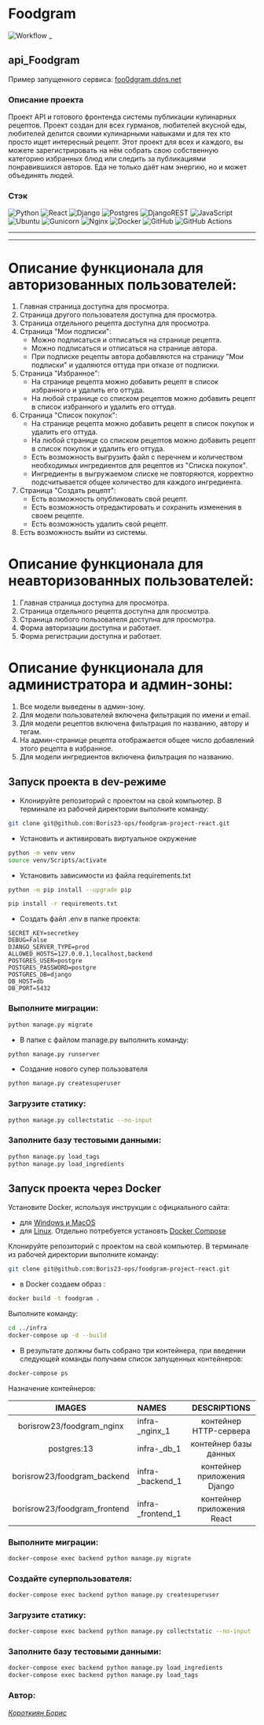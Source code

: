 # Foodgram
![Workflow](https://github.com/Boris23-ops/kittygram_final/actions/workflows/main.yml/badge.svg)
_
## api_Foodgram
Пример запущенного сервиса: 
[foo0dgram.ddns.net](https://foo0dgram.ddns.net)

### Описание проекта
Проект API и готового фронтенда системы публикации кулинарных рецептов.
Проект создан для всех гурманов, любителей вкусной еды, любителей делится своими кулинарными навыками и для тех кто просто ищет интересный рецепт. Этот проект для всех и каждого, вы можете зарегистрировать на нём собрать свою собственную категорию избранных блюд или следить за публикациями понравившихся авторов.
Еда не только даёт нам энергию, но и может объединять людей.

### Стэк

![Python](https://img.shields.io/badge/python-3670A0?style=for-the-badge&logo=python&logoColor=ffdd54) ![React](https://img.shields.io/badge/react-%2320232a.svg?style=for-the-badge&logo=react&logoColor=%2361DAFB) ![Django](https://img.shields.io/badge/django-%23092E20.svg?style=for-the-badge&logo=django&logoColor=white) ![Postgres](https://img.shields.io/badge/postgres-%23316192.svg?style=for-the-badge&logo=postgresql&logoColor=white) ![DjangoREST](https://img.shields.io/badge/DJANGO-REST-ff1709?style=for-the-badge&logo=django&logoColor=white&color=ff1709&labelColor=blue) ![JavaScript](https://img.shields.io/badge/javascript-%23323330.svg?style=for-the-badge&logo=javascript&logoColor=%23F7DF1E)  ![Ubuntu](https://img.shields.io/badge/Ubuntu-E95420?style=for-the-badge&logo=ubuntu&logoColor=white) ![Gunicorn](https://img.shields.io/badge/gunicorn-%298729.svg?style=for-the-badge&logo=gunicorn&logoColor=white) ![Nginx](https://img.shields.io/badge/nginx-%23009639.svg?style=for-the-badge&logo=nginx&logoColor=white)   ![Docker](https://img.shields.io/badge/docker-%230db7ed.svg?style=for-the-badge&logo=docker&logoColor=white) ![GitHub](https://img.shields.io/badge/github-%23121011.svg?style=for-the-badge&logo=github&logoColor=white) ![GitHub Actions](https://img.shields.io/badge/github%20actions-%232671E5.svg?style=for-the-badge&logo=githubactions&logoColor=white)


___
___
# Описание функционала для авторизованных пользователей: 
 
1. Главная страница доступна для просмотра. 
2. Страница другого пользователя доступна для просмотра. 
3. Страница отдельного рецепта доступна для просмотра. 
4. Страница "Мои подписки": 
    - Можно подписаться и отписаться на странице рецепта. 
    - Можно подписаться и отписаться на странице автора. 
    - При подписке рецепты автора добавляются на страницу "Мои подписки" и удаляются оттуда при отказе от подписки. 
5. Страница "Избранное": 
    - На странице рецепта можно добавить рецепт в список избранного и удалить его оттуда. 
    - На любой странице со списком рецептов можно добавить рецепт в список избранного и удалить его оттуда. 
6. Страница "Список покупок": 
    - На странице рецепта можно добавить рецепт в список покупок и удалить его оттуда. 
    - На любой странице со списком рецептов можно добавить рецепт в список покупок и удалить его оттуда. 
    - Есть возможность выгрузить файл с перечнем и количеством необходимых ингредиентов для рецептов из "Списка покупок". 
    - Ингредиенты в выгружаемом списке не повторяются, корректно подсчитывается общее количество для каждого ингредиента. 
7. Страница "Создать рецепт": 
    - Есть возможность опубликовать свой рецепт. 
    - Есть возможность отредактировать и сохранить изменения в своем рецепте. 
    - Есть возможность удалить свой рецепт. 
8. Есть возможность выйти из системы. 
 
# Описание функционала для неавторизованных пользователей: 
 
1. Главная страница доступна для просмотра. 
2. Страница отдельного рецепта доступна для просмотра. 
3. Страница любого пользователя доступна для просмотра. 
4. Форма авторизации доступна и работает. 
5. Форма регистрации доступна и работает. 
 
# Описание функционала для администратора и админ-зоны: 
 
1. Все модели выведены в админ-зону. 
2. Для модели пользователей включена фильтрация по имени и email. 
3. Для модели рецептов включена фильтрация по названию, автору и тегам. 
4. На админ-странице рецепта отображается общее число добавлений этого рецепта в избранное. 
5. Для модели ингредиентов включена фильтрация по названию.

## Запуск проекта в dev-режиме

- Клонируйте репозиторий с проектом на свой компьютер. В терминале из рабочей директории выполните команду:
```bash
git clone git@github.com:Boris23-ops/foodgram-project-react.git
```

- Установить и активировать виртуальное окружение

```bash
python -m venv venv
source venv/Scripts/activate
```

- Установить зависимости из файла requirements.txt

```bash
python -m pip install --upgrade pip
```
```bash
pip install -r requirements.txt
```
- Создать файл .env в папке проекта:
```.env
SECRET_KEY=secretkey
DEBUG=False
DJANGO_SERVER_TYPE=prod
ALLOWED_HOSTS=127.0.0.1,localhost,backend
POSTGRES_USER=postgre 
POSTGRES_PASSWORD=postgre
POSTGRES_DB=django
DB_HOST=db
DB_PORT=5432
```

### Выполните миграции:
```bash
python manage.py migrate
```

- В папке с файлом manage.py выполнить команду:
```bash
python manage.py runserver
```

- Создание нового супер пользователя 
```bash
python manage.py createsuperuser
```

### Загрузите статику:
```bash
python manage.py collectstatic --no-input
```
### Заполните базу тестовыми данными: 
```bash
python manage.py load_tags
python manage.py load_ingredients
```


## Запуск проекта через Docker

Установите Docker, используя инструкции с официального сайта:
- для [Windows и MacOS](https://www.docker.com/products/docker-desktop)
- для [Linux](https://docs.docker.com/engine/install/ubuntu/). Отдельно потребуется установть [Docker Compose](https://docs.docker.com/compose/install/)

Клонируйте репозиторий с проектом на свой компьютер.
В терминале из рабочей директории выполните команду:
```bash
git clone git@github.com:Boris23-ops/foodgram-project-react.git
```

- в Docker cоздаем образ :
```bash
docker build -t foodgram .
```

Выполните команду:
```bash
cd ../infra
docker-compose up -d --build
```

- В результате должны быть собрано три контейнера, при введении следующей команды получаем список запущенных контейнеров:  
```bash
docker-compose ps
```
Назначение контейнеров:  

|             IMAGES             | NAMES                |        DESCRIPTIONS         |
|:------------------------------:|:---------------------|:---------------------------:|
| borisrow23/foodgram_nginx      | infra-_nginx_1       |   контейнер HTTP-сервера    |
|         postgres:13            | infra-_db_1          |    контейнер базы данных    |
| borisrow23/foodgram_backend    | infra-_backend_1     | контейнер приложения Django |
| borisrow23/foodgram_frontend   | infra-_frontend_1    | контейнер приложения React  |


### Выполните миграции:
```bash
docker-compose exec backend python manage.py migrate
```
### Создайте суперпользователя:
```bash
docker-compose exec backend python manage.py createsuperuser
```

### Загрузите статику:
```bash
docker-compose exec backend python manage.py collectstatic --no-input
```

### Заполните базу тестовыми данными:
```bash
docker-compose exec backend python manage.py load_ingredients
docker-compose exec backend python manage.py load_tags   
```

### Автор:  
_[Короткиян Борис](https://github.com/Boris23-ops)_<br>